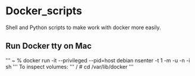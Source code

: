# Docker_scripts
Shell and Python scripts to make work with docker more easily.

## Run Docker tty on Mac

'''
~ % docker run -it --privileged --pid=host debian nsenter -t 1 -m -u -n -i sh
'''
To inspect volumes:
'''
/ # cd /var/lib/docker
'''

